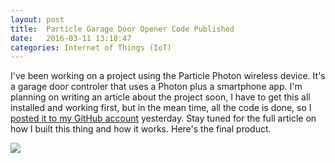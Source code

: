 ```yaml
---
layout: post
title:  Particle Garage Door Opener Code Published
date:   2016-03-11 13:18:47
categories: Internet of Things (IoT)
---
```

I've been working on a project using the Particle Photon wireless device. It's a garage door controler that uses a Photon plus a smartphone app. I'm planning on writing an article about the project soon, I have to get this all installed and working first, but in the mean time, all the code is done, so I [posted it to my GitHub account](https://github.com/johnwargo/garage_door_controller_particle) yesterday. Stay tuned for the full article on how I built this thing and how it works. Here's the final product.

![](images/stories/2016/DSC_0042.JPG)
